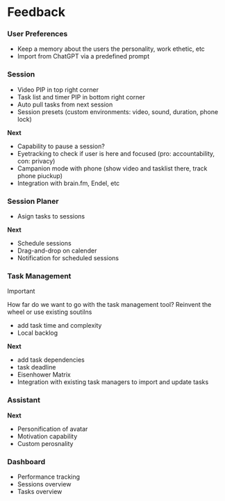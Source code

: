 # Feedback



### User Preferences

- Keep a memory about the users the personality, work ethetic, etc
- Import from ChatGPT via a predefined prompt



### Session

- Video PIP in top right corner
- Task list and timer  PIP in bottom right corner
- Auto pull tasks from next session
- Session presets (custom environments: video, sound, duration, phone lock)

**Next**

- Capability to pause a session?
- Eyetracking to check if user is here and focused (pro: accountability, con: privacy)
- Campanion mode with phone (show video and tasklist there, track phone piuckup)
- Integration with brain.fm, Endel, etc

### Session Planer

- Asign tasks to sessions

**Next**

- Schedule sessions
- Drag-and-drop on calender
- Notification for scheduled sessions

### Task Management

> [!IMPORTANT]
>
> How far do we want to go with the task management tool? Reinvent the wheel or use existing soutilns

- add task time and complexity
- Local backlog

**Next**

- add task dependencies
- task deadline
- Eisenhower Matrix
- Integration with existing task managers to import and update tasks

### Assistant

**Next**

- Personification of avatar
- Motivation capability
- Custom perosnality

### Dashboard

- Performance tracking
- Sessions overview
- Tasks overview
